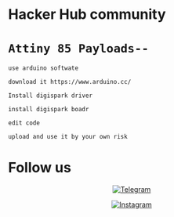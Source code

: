 # Hacker Hub community

# ` Attiny 85 Payloads-- `

``` 
use arduino softwate
```
``` 
download it https://www.arduino.cc/
```
```
Install digispark driver
```
```
install digispark boadr
```
```
edit code 
```
```
upload and use it by your own risk
```


#  Follow us 

<p align="center">
<a href="https://telegram.me/hacker_hub8"><img title="Telegram" src="https://img.shields.io/badge/Telegram-black?style=for-the-badge&logo=Telegram"></a>
</p>
<p align="center">
<a href="https://instagram.com/hacker_hub8"><img title="Instagram" src="https://img.shields.io/badge/INSTAGRAM-purple?style=for-the-badge&logo=instagram"></a>
</p>
